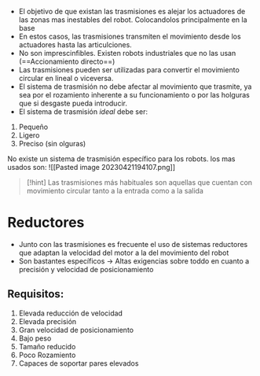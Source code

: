 - El objetivo de que existan las trasmisiones es alejar los actuadores de las zonas mas inestables del robot. Colocandolos principalmente en la base
- En estos casos, las trasmisiones transmiten el movimiento desde los actuadores hasta las articulciones.
- No son imprescinfibles. Existen robots industriales que no las usan (==Accionamiento directo==)
- Las trasmisiones pueden ser utilizadas para convertir el movimiento circular en lineal o viceversa.
- El sistema de trasmisión no debe afectar al movimiento que trasmite, ya sea por el rozamiento inherente a su funcionamiento o por las holguras que si desgaste pueda introducir.
- El sistema de trasmisión *ideal* debe ser:
1. Pequeño
2. Ligero
3. Preciso (sin olguras)
<!--SR:!2023-05-10,3,250-->

No existe un sistema de trasmisión específico para los robots. los mas usados son:
![[Pasted image 20230421194107.png]]

> [!hint]
> Las trasmisiones más habituales son aquellas que cuentan con movimiento circular tanto a la entrada como a la salida

# Reductores
- Junto con las trasmisiones es frecuente el uso de sistemas reductores que adaptan la velocidad del motor a la del movimiento del robot
- Son bastantes específicos $\rightarrow$ Altas exigencias sobre toddo en cuanto a precisión y velocidad de posicionamiento

## Requisitos:
1. Elevada reducción de velocidad
2. Elevada precisión
3. Gran velocidad de posicionamiento
4. Bajo peso
5. Tamaño reducido
6. Poco Rozamiento
7. Capaces de soportar pares elevados